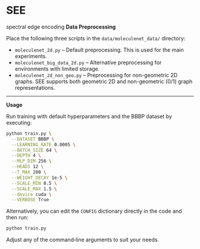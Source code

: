 # SEE
spectral edge encoding
**Data Preprocessing**

Place the following three scripts in the `data/moleculenet_data/` directory:

* `moleculenet_2d.py`
  – Default preprocessing. This is used for the main experiments.
* `moleculenet_big_data_2d.py`
  – Alternative preprocessing for environments with limited storage.
* `moleculenet_2d_non_geo.py`
  – Preprocessing for non-geometric 2D graphs. SEE supports both geometric 2D and non-geometric (0/1) graph representations.

---

**Usage**

Run training with default hyperparameters and the BBBP dataset by executing:

```bash
python train.py \
  --DATASET BBBP \
  --LEARNING_RATE 0.0005 \
  --BATCH_SIZE 64 \
  --DEPTH 4 \
  --MLP_DIM 256 \
  --HEADS 12 \
  --T_MAX 200 \
  --WEIGHT_DECAY 1e-5 \
  --SCALE_MIN 0.5 \
  --SCALE_MAX 1.5 \
  --device cuda \
  --VERBOSE True
```

Alternatively, you can edit the `CONFIG` dictionary directly in the code and then run:

```bash
python train.py
```

Adjust any of the command‐line arguments to suit your needs.
